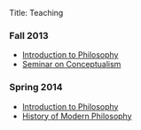 Title: Teaching

### Fall 2013

- [ Introduction to Philosophy ]()
- [ Seminar on Conceptualism ](|filename|/pages/conceptualism.md)

### Spring 2014

- [Introduction to Philosophy](|filename|/pages/intro.md)
- [History of Modern Philosophy](|filename|/pages/modernphilosophy.md)


